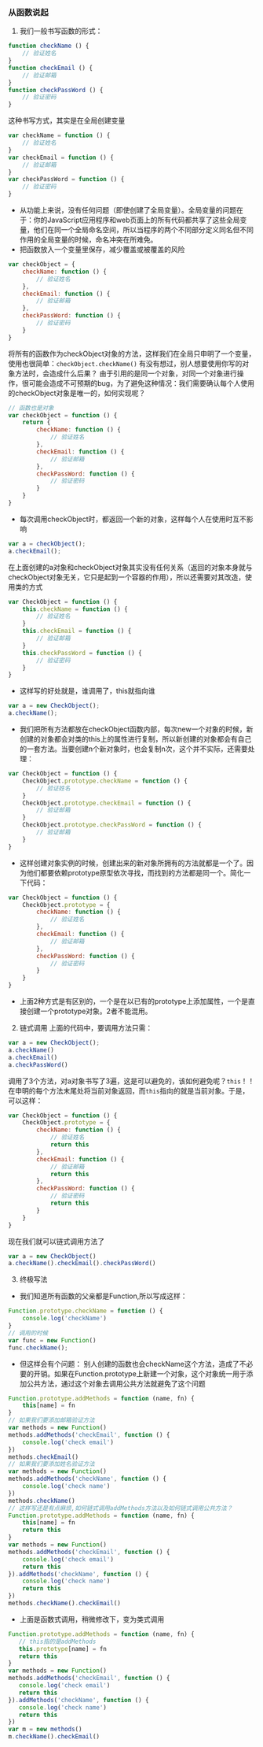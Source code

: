 ### 从函数说起
1. 我们一般书写函数的形式：
```javascript
function checkName () {
    // 验证姓名
}
function checkEmail () {
    // 验证邮箱
}
function checkPassWord () {
    // 验证密码
}
```
这种书写方式，其实是在全局创建变量
```javascript
var checkName = function () {
    // 验证姓名
}
var checkEmail = function () {
    // 验证邮箱
}
var checkPassWord = function () {
    // 验证密码
}
```
 - 从功能上来说，没有任何问题（即使创建了全局变量）。全局变量的问题在于：你的JavaScript应用程序和web页面上的所有代码都共享了这些全局变量，他们在同一个全局命名空间，所以当程序的两个不同部分定义同名但不同作用的全局变量的时候，命名冲突在所难免。
-  把函数放入一个变量里保存，减少覆盖或被覆盖的风险
```javascript
var checkObject = {
    checkName: function () {
        // 验证姓名
    },
    checkEmail: function () {
        // 验证邮箱
    },
    checkPassWord: function () {
        // 验证密码
    }
}
```
将所有的函数作为checkObject对象的方法，这样我们在全局只申明了一个变量，使用也很简单：`checkObject.checkName()`
有没有想过，别人想要使用你写的对象方法时，会造成什么后果？
由于引用的是同一个对象，对同一个对象进行操作，很可能会造成不可预期的bug，为了避免这种情况：我们需要确认每个人使用的checkObject对象是唯一的，如何实现呢？
```javascript
// 函数也是对象
var checkObject = function () {
    return {
        checkName: function () {
            // 验证姓名
        },
        checkEmail: function () {
            // 验证邮箱
        },
        checkPassWord: function () {
            // 验证密码
        }
    }
}
```
- 每次调用checkObject时，都返回一个新的对象，这样每个人在使用时互不影响
```javascript
var a = checkObject();
a.checkEmail();
```
在上面创建的a对象和checkObject对象其实没有任何关系（返回的对象本身就与checkObject对象无关，它只是起到一个容器的作用），所以还需要对其改造，使用类的方式
```javascript
var CheckObject = function () {
    this.checkName = function () {
        // 验证姓名
    }
    this.checkEmail = function () {
        // 验证邮箱
    }
    this.checkPassWord = function () {
        // 验证密码
    }
}
```
- 这样写的好处就是，谁调用了，this就指向谁
```javascript
var a = new CheckObject();
a.checkName();
```
- 我们把所有方法都放在checkObject函数内部，每次new一个对象的时候，新创建的对象都会对类的this上的属性进行复制，所以新创建的对象都会有自己的一套方法。当要创建n个新对象时，也会复制n次，这个并不实际，还需要处理：
```javascript
var CheckObject = function () { 
    CheckObject.prototype.checkName = function () {
        // 验证姓名
    }
    CheckObject.prototype.checkEmail = function () {
        // 验证邮箱
    }
    CheckObject.prototype.checkPassWord = function () {
        // 验证邮箱
    }
}
```
- 这样创建对象实例的时候，创建出来的新对象所拥有的方法就都是一个了。因为他们都要依赖prototype原型依次寻找，而找到的方法都是同一个。简化一下代码：
```javascript
var CheckObject = function () { 
    CheckObject.prototype = {
        checkName: function () {
            // 验证姓名
        },
        checkEmail: function () {
            // 验证邮箱
        },
        checkPassWord: function () {
            // 验证密码
        }
    } 
}
```
- 上面2种方式是有区别的，一个是在以已有的prototype上添加属性，一个是直接创建一个prototype对象。2者不能混用。

2. 链式调用
上面的代码中，要调用方法只需：
```javascript
var a = new CheckObject();
a.checkName()
a.checkEmail()
a.checkPassWord()
```
调用了3个方法，对a对象书写了3遍，这是可以避免的，该如何避免呢？`this`！！在申明的每个方法末尾处将当前对象返回，而`this`指向的就是当前对象。于是，可以这样：
```javascript
var CheckObject = function () { 
    CheckObject.prototype = {
        checkName: function () {
            // 验证姓名
            return this
        },
        checkEmail: function () {
            // 验证邮箱
            return this
        },
        checkPassWord: function () {
            // 验证密码
            return this
        }
    } 
}
```
现在我们就可以链式调用方法了
```javascript
var a = new CheckObject()
a.checkName().checkEmail().checkPassWord()
```
3. 终极写法
- 我们知道所有函数的父亲都是Function,所以写成这样：
```javascript
Function.prototype.checkName = function () {
    console.log('checkName')
}
// 调用的时候
var func = new Function()
func.checkName();
```
- 但这样会有个问题： 别人创建的函数也会checkName这个方法，造成了不必要的开销。如果在Function.prototype上新建一个对象，这个对象统一用于添加公共方法，通过这个对象去调用公共方法就避免了这个问题
```javascript
Function.prototype.addMethods = function (name, fn) {
    this[name] = fn
}
// 如果我们要添加邮箱验证方法
var methods = new Function()
methods.addMethods('checkEmail', function () {
    console.log('check email')
})
methods.checkEmail()
// 如果我们要添加姓名验证方法
var methods = new Function()
methods.addMethods('checkName', function () {
    console.log('check name')
})
methods.checkName()
// 这样写还是有点麻烦,如何链式调用addMethods方法以及如何链式调用公共方法？
Function.prototype.addMethods = function (name, fn) { 
    this[name] = fn
    return this
}
var methods = new Function()
methods.addMethods('checkEmail', function () {
    console.log('check email')
    return this
}).addMethods('checkName', function () { 
    console.log('check name') 
    return this 
})
methods.checkName().checkEmail()
```
 - 上面是函数式调用，稍微修改下，变为类式调用
 ```javascript
Function.prototype.addMethods = function (name, fn) { 
    // this指的是addMethods
    this.prototype[name] = fn
    return this
}
var methods = new Function()
methods.addMethods('checkEmail', function () {
    console.log('check email')
    return this
}).addMethods('checkName', function () { 
    console.log('check name') 
    return this 
})
var m = new methods()
m.checkName().checkEmail()                                                                                  ```
                                                                                                      